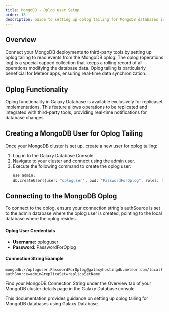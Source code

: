 ```yaml
---
title: MongoDB - Oplog user Setup
order: 18
description: Guide to setting up oplog tailing for MongoDB databases in Galaxy Database, enabling real-time data synchronization and integration with third-party tools.
---
```


## Overview

Connect your MongoDB deployments to third-party tools by setting up oplog tailing to read events from the MongoDB oplog. The oplog (operations log) is a special capped collection that keeps a rolling record of all operations modifying the database data. Oplog tailing is particularly beneficial for Meteor apps, ensuring real-time data synchronization.


## Oplog Functionality

Oplog functionality in Galaxy Database is available exclusively for replicaset implementations. This feature allows operations to be replicated and integrated with third-party tools, providing real-time notifications for database changes.

## Creating a MongoDB User for Oplog Tailing

Once your MongoDB cluster is set up, create a new user for oplog tailing:

1. Log in to the Galaxy Database Console.
2. Navigate to your cluster and connect using the admin user.
3. Execute the following command to create the oplog user:
   ```bash
   use admin;
   db.createUser({user: "oploguser", pwd: "PasswordForOplog", roles: [{role: "read", db: "local"}]});
   ```

## Connecting to the MongoDB Oplog

To connect to the oplog, ensure your connection string's authSource is set to the admin database where the oplog user is created, pointing to the local database where the oplog resides.

#### Oplog User Credentials

- **Username:** oploguser
- **Password:** PasswordForOplog

#### Connection String Example

```plaintext
mongodb://oploguser:PasswordForOplog@galaxyhostingdb.meteor.com/local?authSource=admin&replicaSet=replicaSetName
```

Find your MongoDB Connection String under the Overview tab of your MongoDB cluster details page in the Galaxy Database console.

This documentation provides guidance on setting up oplog tailing for MongoDB databases using Galaxy Database.